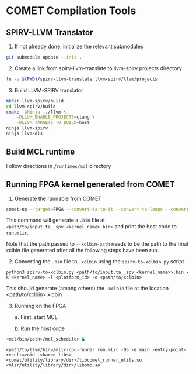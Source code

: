 # COMET Compilation Tools


## SPIRV-LLVM Translator
1. If not already done, initialize the relevant submodules
```bash
git submodule update --init .
```
2. Create a link from spirv-llvm-translate to llvm-spirv projects directory
```bash
ln -s ${PWD}/spirv-llvm-translate llvm-spirv/llvm/projects
```
3. Build LLVM-SPIRV translator
```bash
mkdir llvm-spirv/build
cd llvm-spirv/build
cmake -GNinja ../llvm \
    -DLLVM_ENABLE_PROJECTS=clang \
    -DLLVM_TARGETS_TO_BUILD=host
ninja llvm-spirv
ninja llvm-dis
```

## Build MCL runtime
Follow directions in `/runtimes/mcl` directory

## Running FPGA kernel generated from COMET
1. Generate the runnable from COMET
```bash
comet-op --target=FPGA --convert-ta-to-it --convert-to-loops --convert-to-llvm <path/to/input.ta> --xclbin_path=<path/to/xclbin> &> run.mlir 
```
This command will generate a `.bin` file at `<path/to/input.ta__spv_<kernel_name>.bin>`
and print the host code to `run.mlir`.

Note that the path passed to ``--xclbin-path`` needs to be the path to the final xclbin file generated after all the following steps have been run.


2. Converting the `.bin` file to `.xclbin` using the `spirv-to-xclbin.py` script
```
python3 spirv-to-xclbin.py <path/to/input.ta__spv_<kernel_name>>.bin -k <kernel_name> -l <platform_id> -o <path/to/xclbin>
``` 
This should generate (among others) the `.xclbin` file at the location <path/to/xclbin>.xlcbin

3. Running on the FPGA

    a. First, start MCL

    b. Run the host code

```bash
<mcl/bin/path>/mcl_scheduler &
```

```
<path/to/llvm/bin>/mlir-cpu-runner run.mlir -O3 -e main -entry-point-result=void -shared-libs=<comet/utility/library/dir>/libcomet_runner_utils.so,<mlir/utility/library/dir>/libomp.so
```
